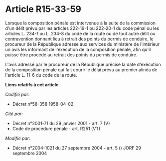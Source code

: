 # Article R15-33-59

Lorsque la composition pénale est intervenue à la suite de la commission d'un délit prévu par les articles 222-19-1 ou
222-20-1 du code pénal ou les articles L. 234-1 ou L. 234-8 du code de la route ou de tout autre délit ou contravention
donnant lieu à retrait des points du permis de conduire, le procureur de la République adresse aux services du ministère de
l'intérieur un avis les informant de l'exécution de la composition pénale, afin qu'il puisse être procédé au retrait des
points du permis de conduire.

L'avis adressé par le procureur de la République précise la date d'exécution de la composition pénale qui fait courir le
délai prévu au premier alinéa de l'article L. 11-6 du code de la route.

**Liens relatifs à cet article**

_Codifié par_:

  - Décret n°58-358 1958-04-02

_Cité par_:

  - Décret n°2001-71 du 29 janvier 2001 - art. 7 (V)
  - Code de procédure pénale - art. R251 (VT)

_Modifié par_:

  - Décret n°2004-1021 du 27 septembre 2004 - art. 5 () JORF 29 septembre 2004
